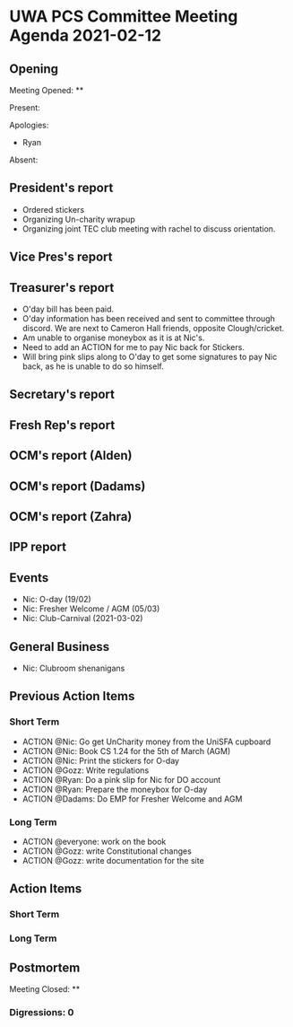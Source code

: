 # UWA PCS Committee Meeting Agenda 2021-02-12

## Opening

Meeting Opened: **

Present:

Apologies:
- Ryan 

Absent:

## President's report
- Ordered stickers
- Organizing Un-charity wrapup
- Organizing joint TEC club meeting with rachel to discuss orientation.

## Vice Pres's report

## Treasurer's report
- O'day bill has been paid. 
- O'day information has been received and sent to committee through discord. 
We are next to Cameron Hall friends, opposite Clough/cricket. 
- Am unable to organise moneybox as it is at Nic's. 
- Need to add an ACTION for me to pay Nic back for Stickers. 
- Will bring pink slips along to O'day to get some signatures to pay Nic back, 
as he is unable to do so himself.  

## Secretary's report

## Fresh Rep's report

## OCM's report (Alden)

## OCM's report (Dadams)

## OCM's report (Zahra)

## IPP report

## Events

- Nic: O-day (19/02)
- Nic: Fresher Welcome / AGM (05/03)
- Nic: Club-Carnival (2021-03-02)

## General Business

- Nic: Clubroom shenanigans

## Previous Action Items

### Short Term

- ACTION @Nic: Go get UnCharity money from the UniSFA cupboard
- ACTION @Nic: Book CS 1.24 for the 5th of March (AGM)
- ACTION @Nic: Print the stickers for O-day
- ACTION @Gozz: Write regulations
- ACTION @Ryan: Do a pink slip for Nic for DO account
- ACTION @Ryan: Prepare the moneybox for O-day
- ACTION @Dadams: Do EMP for Fresher Welcome and AGM

### Long Term

- ACTION @everyone: work on the book
- ACTION @Gozz: write Constitutional changes
- ACTION @Gozz: write documentation for the site

## Action Items

### Short Term

### Long Term

## Postmortem

Meeting Closed: **

### Digressions: 0
